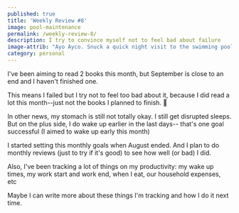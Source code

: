 ```yaml
---
published: true
title: 'Weekly Review #8'
image: pool-maintenance
permalink: /weekly-review-8/
description: I try to convince myself not to feel bad about failure
image-attrib: "Ayo Ayco. Snuck a quick night visit to the swimming pool, but it was being cleaned \U0001F605"
category: personal
---
```


I've been aiming to read 2 books this month, but September is close to an end and I haven't finished one.<!--more-->

This means I failed but I try not to feel too bad about it, because I did read a lot this month--just not the books I planned to finish. 🤣

In other news, my stomach is still not totally okay. I still get disrupted sleeps. But on the plus side, I do wake up earlier in the last days-- that's one goal successful (I aimed to wake up early this month)

I started setting this monthly goals when August ended. And I plan to do monthly reviews (just to try if it's good) to see how well (or bad) I did.

Also, I've been tracking a lot of things on my productivity: my wake up times, my work start and work end, when I eat, our household expenses, etc

Maybe I can write more about these things I'm tracking and how I do it next time.
